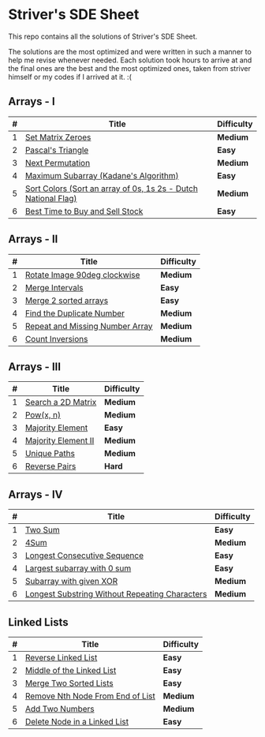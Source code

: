 # Striver's SDE Sheet

This repo contains all the solutions of Striver's SDE Sheet.

The solutions are the most optimized and were written in such a manner to help me revise whenever needed.
Each solution took hours to arrive at and the final ones are the best and the most optimized ones, taken from striver himself or my codes if I arrived at it. :(

## Arrays - I

| **#** | **Title**                                                                                                                                                       | **Difficulty** |
| ----- | ---------------------------------------------------------------------------------------------------------------------------------------------------------------| -------------- |
|1|[Set Matrix Zeroes](https://leetcode.com/problems/set-matrix-zeroes/)|**Medium**|
|2|[Pascal's Triangle](https://leetcode.com/problems/pascals-triangle/)|**Easy**|
|3|[Next Permutation](https://leetcode.com/problems/next-permutation/)|**Medium**|
|4|[Maximum Subarray (Kadane's Algorithm)](https://leetcode.com/problems/maximum-subarray/)|**Easy**|
|5|[Sort Colors (Sort an array of 0s, 1s 2s - Dutch National Flag)](https://leetcode.com/problems/sort-colors/)|**Medium**|
|6|[Best Time to Buy and Sell Stock](https://leetcode.com/problems/best-time-to-buy-and-sell-stock/)|**Easy**|

## Arrays - II

| **#** | **Title**                                                                                                                                                       | **Difficulty** |
| ----- | ---------------------------------------------------------------------------------------------------------------------------------------------------------------| -------------- |
|1|[Rotate Image 90deg clockwise](https://leetcode.com/problems/rotate-image/)|**Medium**|
|2|[Merge Intervals](https://leetcode.com/problems/merge-intervals/)|**Easy**|
|3|[Merge 2 sorted arrays](https://leetcode.com/problems/merge-sorted-array/)|**Easy**|
|4|[Find the Duplicate Number](https://leetcode.com/problems/find-the-duplicate-number/)|**Medium**|
|5|[Repeat and Missing Number Array](https://www.interviewbit.com/problems/repeat-and-missing-number-array/)|**Medium**|
|6|[Count Inversions](https://www.codingninjas.com/codestudio/problems/count-inversions_615https://www.codingninjas.com/codestudio/problems/count-inversions_615)|**Medium**|

## Arrays - III

| **#** | **Title**                                                                                                                                                       | **Difficulty** |
| ----- | ---------------------------------------------------------------------------------------------------------------------------------------------------------------| -------------- |
|1|[Search a 2D Matrix](https://leetcode.com/problems/search-a-2d-matrix/)|**Medium**|
|2|[Pow(x, n)](https://leetcode.com/problems/powx-n/)|**Medium**|
|3|[Majority Element](https://leetcode.com/problems/majority-element/)|**Easy**|
|4|[Majority Element II](https://leetcode.com/problems/majority-element-ii/)|**Medium**|
|5|[Unique Paths](https://leetcode.com/problems/unique-paths/)|**Medium**|
|6|[Reverse Pairs](https://leetcode.com/problems/reverse-pairs/)|**Hard**|

## Arrays - IV

| **#** | **Title**                                                                                                                                                       | **Difficulty** |
| ----- | ---------------------------------------------------------------------------------------------------------------------------------------------------------------| -------------- |
|1|[Two Sum](https://leetcode.com/problems/two-sum/)|**Easy**|
|2|[4Sum](https://leetcode.com/problems/4sum/)|**Medium**|
|3|[Longest Consecutive Sequence](https://leetcode.com/problems/longest-consecutive-sequence/)|**Easy**|
|4|[Largest subarray with 0 sum](https://practice.geeksforgeeks.org/problems/largest-subarray-with-0-sum/1)|**Easy**|
|5|[Subarray with given XOR](https://www.interviewbit.com/problems/subarray-with-given-xor/)|**Medium**|
|6|[Longest Substring Without Repeating Characters](https://leetcode.com/problems/longest-substring-without-repeating-characters/)|**Medium**|

## Linked Lists

| **#** | **Title**                                                                                                                                                       | **Difficulty** |
| ----- | ---------------------------------------------------------------------------------------------------------------------------------------------------------------| -------------- |
|1|[Reverse Linked List](https://leetcode.com/problems/reverse-linked-list/)|**Easy**|
|2|[Middle of the Linked List](https://leetcode.com/problems/middle-of-the-linked-list/)|**Easy**|
|3|[Merge Two Sorted Lists](https://leetcode.com/problems/merge-two-sorted-lists/)|**Easy**|
|4|[Remove Nth Node From End of List](https://leetcode.com/problems/remove-nth-node-from-end-of-list/)|**Medium**|
|5|[Add Two Numbers](https://leetcode.com/problems/add-two-numbers/)|**Medium**|
|6|[Delete Node in a Linked List](https://leetcode.com/problems/delete-node-in-a-linked-list/)|**Easy**|
